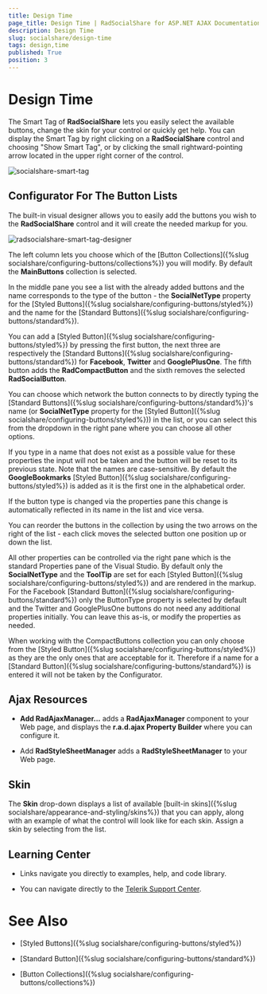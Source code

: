 ```yaml
---
title: Design Time
page_title: Design Time | RadSocialShare for ASP.NET AJAX Documentation
description: Design Time
slug: socialshare/design-time
tags: design,time
published: True
position: 3
---
```


# Design Time



The Smart Tag of **RadSocialShare** lets you easily select the available buttons, change the skin for your control or quickly get help. You can display the Smart Tag by right clicking on a **RadSocialShare** control and choosing "Show Smart Tag", or by clicking the small rightward-pointing arrow located in the upper right corner of the control.


![socialshare-smart-tag](images/socialshare-smart-tag.png)

## Configurator For The Button Lists

The built-in visual designer allows you to easily add the buttons you wish to the **RadSocialShare** control and it will create the needed markup for you.

![radsocialshare-smart-tag-designer](images/radsocialshare-smart-tag-designer.png)

The left column lets you choose which of the [Button Collections]({%slug socialshare/configuring-buttons/collections%}) you will modify. By default the **MainButtons** collection is selected.

In the middle pane you see a list with the already added buttons and the name corresponds to the type of the button - the **SocialNetType** property for the [Styled Buttons]({%slug socialshare/configuring-buttons/styled%}) and the name for the [Standard Buttons]({%slug socialshare/configuring-buttons/standard%}).

You can add a [Styled Button]({%slug socialshare/configuring-buttons/styled%}) by pressing the first button, the next three are respectively the [Standard Buttons]({%slug socialshare/configuring-buttons/standard%}) for **Facebook**, **Twitter** and **GooglePlusOne**. The fifth button adds the **RadCompactButton** and the sixth removes the selected **RadSocialButton**.

You can choose which network the button connects to by directly typing the [Standard Buttons]({%slug socialshare/configuring-buttons/standard%})'s name (or **SocialNetType** property for the [Styled Button]({%slug socialshare/configuring-buttons/styled%})) in the list, or you can select this from the dropdown in the right pane where you can choose all other options.

If you type in a name that does not exist as a possible value for these properties the input will not be taken and the button will be reset to its previous state. Note that the names are case-sensitive. By default the **GoogleBookmarks** [Styled Button]({%slug socialshare/configuring-buttons/styled%}) is added as it is the first one in the alphabetical order.

If the button type is changed via the properties pane this change is automatically reflected in its name in the list and vice versa.

You can reorder the buttons in the collection by using the two arrows on the right of the list - each click moves the selected button one position up or down the list.

All other properties can be controlled via the right pane which is the standard Properties pane of the Visual Studio. By default only the **SocialNetType** and the **ToolTip** are set for each [Styled Button]({%slug socialshare/configuring-buttons/styled%}) and are rendered in the markup. For the Facebook [Standard Button]({%slug socialshare/configuring-buttons/standard%}) only the ButtonType property is selected by default and the Twitter and GooglePlusOne buttons do not need any additional properties initially. You can leave this as-is, or modify the properties as needed.

When working with the CompactButtons collection you can only choose from the [Styled Button]({%slug socialshare/configuring-buttons/styled%}) as they are the only ones that are acceptable for it. Therefore if a name for a [Standard Button]({%slug socialshare/configuring-buttons/standard%}) is entered it will not be taken by the Configurator.

## Ajax Resources

* **Add RadAjaxManager...** adds a **RadAjaxManager** component to your Web page, and displays the **r.a.d.ajax Property Builder** where you can configure it.

* Add **RadStyleSheetManager** adds a **RadStyleSheetManager** to your Web page.

## Skin

The **Skin** drop-down displays a list of available [built-in skins]({%slug socialshare/appearance-and-styling/skins%}) that you can apply, along with an example of what the control will look like for each skin. Assign a skin by selecting from the list.

## Learning Center

* Links navigate you directly to examples, help, and code library.

* You can navigate directly to the [Telerik Support Center](https://www.telerik.com/support/home.aspx).

# See Also

 * [Styled Buttons]({%slug socialshare/configuring-buttons/styled%})

 * [Standard Button]({%slug socialshare/configuring-buttons/standard%})

 * [Button Collections]({%slug socialshare/configuring-buttons/collections%})
